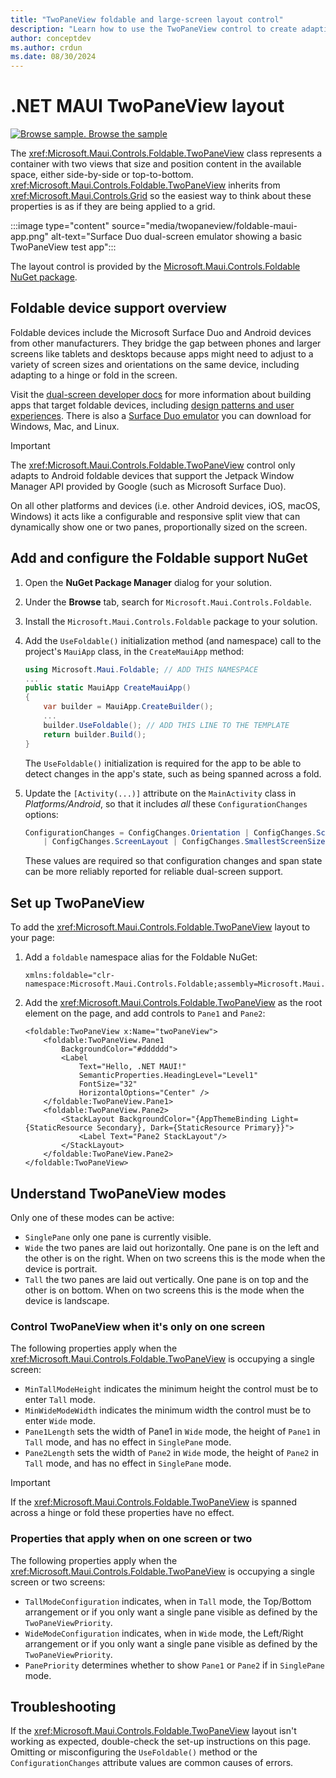 ```yaml
---
title: "TwoPaneView foldable and large-screen layout control"
description: "Learn how to use the TwoPaneView control to create adaptive layouts that work on phones, tablets, desktop, and foldable devices."
author: conceptdev
ms.author: crdun
ms.date: 08/30/2024
---
```


# .NET MAUI TwoPaneView layout

[![Browse sample.](~/media/code-sample.png) Browse the sample](/samples/dotnet/maui-samples/userinterface-controls-twopaneview/)

The <xref:Microsoft.Maui.Controls.Foldable.TwoPaneView> class represents a container with two views that size and position content in the available space, either side-by-side or top-to-bottom. <xref:Microsoft.Maui.Controls.Foldable.TwoPaneView> inherits from <xref:Microsoft.Maui.Controls.Grid> so the easiest way to think about these properties is as if they are being applied to a grid.

:::image type="content" source="media/twopaneview/foldable-maui-app.png" alt-text="Surface Duo dual-screen emulator showing a basic TwoPaneView test app":::

The layout control is provided by the [Microsoft.Maui.Controls.Foldable NuGet package](https://www.nuget.org/packages/Microsoft.Maui.Controls.Foldable/).

## Foldable device support overview

Foldable devices include the Microsoft Surface Duo and Android devices from other manufacturers. They bridge the gap between phones and larger screens like tablets and desktops because apps might need to adjust to a variety of screen sizes and orientations on the same device, including adapting to a hinge or fold in the screen.

Visit the [dual-screen developer docs](/dual-screen/) for more information about building apps that target foldable devices, including [design patterns and user experiences](/dual-screen/design/). There is also a [Surface Duo emulator](/dual-screen/android/emulator/) you can download for Windows, Mac, and Linux.

> [!IMPORTANT]
> The <xref:Microsoft.Maui.Controls.Foldable.TwoPaneView> control only adapts to Android foldable devices that support the Jetpack Window Manager API provided by Google (such as Microsoft Surface Duo).
>
> On all other platforms and devices (i.e. other Android devices, iOS, macOS, Windows) it acts like a configurable and responsive split view that can dynamically show one or two panes, proportionally sized on the screen.

## Add and configure the Foldable support NuGet

1. Open the **NuGet Package Manager** dialog for your solution.
2. Under the **Browse** tab, search for `Microsoft.Maui.Controls.Foldable`.
3. Install the `Microsoft.Maui.Controls.Foldable` package to your solution.
4. Add the `UseFoldable()` initialization method (and namespace) call to the project's `MauiApp` class, in the `CreateMauiApp` method:

    ```csharp
    using Microsoft.Maui.Foldable; // ADD THIS NAMESPACE
    ...
    public static MauiApp CreateMauiApp()
    {
        var builder = MauiApp.CreateBuilder();
        ...
        builder.UseFoldable(); // ADD THIS LINE TO THE TEMPLATE
        return builder.Build();
    }
    ```

    The `UseFoldable()` initialization is required for the app to be able to detect changes in the app's state, such as being spanned across a fold.

5. Update the `[Activity(...)]` attribute on the `MainActivity` class in *Platforms/Android*, so that it includes _all_ these `ConfigurationChanges` options:

    ```csharp
    ConfigurationChanges = ConfigChanges.Orientation | ConfigChanges.ScreenSize
        | ConfigChanges.ScreenLayout | ConfigChanges.SmallestScreenSize | ConfigChanges.UiMode
    ```

    These values are required so that configuration changes and span state can be more reliably reported for reliable dual-screen support.

## Set up TwoPaneView

To add the <xref:Microsoft.Maui.Controls.Foldable.TwoPaneView> layout to your page:

1. Add a `foldable` namespace alias for the Foldable NuGet:

    ```xaml
    xmlns:foldable="clr-namespace:Microsoft.Maui.Controls.Foldable;assembly=Microsoft.Maui.Controls.Foldable"
    ```

2. Add the <xref:Microsoft.Maui.Controls.Foldable.TwoPaneView> as the root element on the page, and add controls to `Pane1` and `Pane2`:

    ```xaml
    <foldable:TwoPaneView x:Name="twoPaneView">
        <foldable:TwoPaneView.Pane1
            BackgroundColor="#dddddd">
            <Label
                Text="Hello, .NET MAUI!"
                SemanticProperties.HeadingLevel="Level1"
                FontSize="32"
                HorizontalOptions="Center" />
        </foldable:TwoPaneView.Pane1>
        <foldable:TwoPaneView.Pane2>
            <StackLayout BackgroundColor="{AppThemeBinding Light={StaticResource Secondary}, Dark={StaticResource Primary}}">
                <Label Text="Pane2 StackLayout"/>
            </StackLayout>
        </foldable:TwoPaneView.Pane2>
    </foldable:TwoPaneView>
    ```

## Understand TwoPaneView modes

Only one of these modes can be active:

- `SinglePane` only one pane is currently visible.
- `Wide` the two panes are laid out horizontally. One pane is on the left and the other is on the right. When on two screens this is the mode when the device is portrait.
- `Tall` the two panes are laid out vertically. One pane is on top and the other is on bottom. When on two screens this is the mode when the device is landscape.

### Control TwoPaneView when it's only on one screen

The following properties apply when the <xref:Microsoft.Maui.Controls.Foldable.TwoPaneView> is occupying a single screen:

- `MinTallModeHeight` indicates the minimum height the control must be to enter `Tall` mode.
- `MinWideModeWidth` indicates the minimum width the control must be to enter `Wide` mode.
- `Pane1Length` sets the width of Pane1 in `Wide` mode, the height of `Pane1` in `Tall` mode, and has no effect in `SinglePane` mode.
- `Pane2Length` sets the width of `Pane2` in `Wide` mode, the height of `Pane2` in `Tall` mode, and has no effect in `SinglePane` mode.

> [!IMPORTANT]
> If the <xref:Microsoft.Maui.Controls.Foldable.TwoPaneView> is spanned across a hinge or fold these properties have no effect.

### Properties that apply when on one screen or two

The following properties apply when the <xref:Microsoft.Maui.Controls.Foldable.TwoPaneView> is occupying a single screen or two screens:

- `TallModeConfiguration` indicates, when in `Tall` mode, the Top/Bottom arrangement or if you only want a single pane visible as defined by the `TwoPaneViewPriority`.
- `WideModeConfiguration` indicates, when in `Wide` mode, the Left/Right arrangement or if you only want a single pane visible as defined by the `TwoPaneViewPriority`.
- `PanePriority` determines whether to show `Pane1` or `Pane2` if in `SinglePane` mode.

## Troubleshooting

If the <xref:Microsoft.Maui.Controls.Foldable.TwoPaneView> layout isn't working as expected, double-check the set-up instructions on this page. Omitting or misconfiguring the `UseFoldable()` method or the `ConfigurationChanges` attribute values are common causes of errors.
